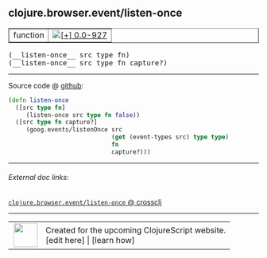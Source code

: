 ## clojure.browser.event/listen-once



 <table border="1">
<tr>
<td>function</td>
<td><a href="https://github.com/cljsinfo/cljs-api-docs/tree/0.0-927"><img valign="middle" alt="[+] 0.0-927" title="Added in 0.0-927" src="https://img.shields.io/badge/+-0.0--927-lightgrey.svg"></a> </td>
</tr>
</table>


 <samp>
(__listen-once__ src type fn)<br>
</samp>
 <samp>
(__listen-once__ src type fn capture?)<br>
</samp>

---







Source code @ [github](https://github.com/clojure/clojurescript/blob/r2120/src/cljs/clojure/browser/event.cljs#L53-L60):

```clj
(defn listen-once
  ([src type fn]
     (listen-once src type fn false))
  ([src type fn capture?]
     (goog.events/listenOnce src
                             (get (event-types src) type type)
                             fn
                             capture?)))
```

<!--
Repo - tag - source tree - lines:

 <pre>
clojurescript @ r2120
└── src
    └── cljs
        └── clojure
            └── browser
                └── <ins>[event.cljs:53-60](https://github.com/clojure/clojurescript/blob/r2120/src/cljs/clojure/browser/event.cljs#L53-L60)</ins>
</pre>

-->

---



###### External doc links:

[`clojure.browser.event/listen-once` @ crossclj](http://crossclj.info/fun/clojure.browser.event.cljs/listen-once.html)<br>

---

 <table>
<tr><td>
<img valign="middle" align="right" width="48px" src="http://i.imgur.com/Hi20huC.png">
</td><td>
Created for the upcoming ClojureScript website.<br>
[edit here] | [learn how]
</td></tr></table>

[edit here]:https://github.com/cljsinfo/cljs-api-docs/blob/master/cljsdoc/clojure.browser.event_listen-once.cljsdoc
[learn how]:https://github.com/cljsinfo/cljs-api-docs/wiki/cljsdoc-files

<!--

This information was too distracting to show to readers, but I'll leave it
commented here since it is helpful to:

- pretty-print the data used to generate this document
- and show how to retrieve that data



The API data for this symbol:

```clj
{:ns "clojure.browser.event",
 :name "listen-once",
 :type "function",
 :signature ["[src type fn]" "[src type fn capture?]"],
 :source {:code "(defn listen-once\n  ([src type fn]\n     (listen-once src type fn false))\n  ([src type fn capture?]\n     (goog.events/listenOnce src\n                             (get (event-types src) type type)\n                             fn\n                             capture?)))",
          :title "Source code",
          :repo "clojurescript",
          :tag "r2120",
          :filename "src/cljs/clojure/browser/event.cljs",
          :lines [53 60]},
 :full-name "clojure.browser.event/listen-once",
 :full-name-encode "clojure.browser.event_listen-once",
 :history [["+" "0.0-927"]]}

```

Retrieve the API data for this symbol:

```clj
;; from Clojure REPL
(require '[clojure.edn :as edn])
(-> (slurp "https://raw.githubusercontent.com/cljsinfo/cljs-api-docs/catalog/cljs-api.edn")
    (edn/read-string)
    (get-in [:symbols "clojure.browser.event/listen-once"]))
```

-->
